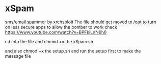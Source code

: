 # xSpam
sms/email spammer by xrchsploit
The file  should get moved to /opt
to turn on less secure apps to allow the bomber to work check 
https://www.youtube.com/watch?v=BPFkiLnN6h0


cd into the file and chmod +x the xSpam.sh

and also chmod +x the setup.sh and run the setup first to make the message file
